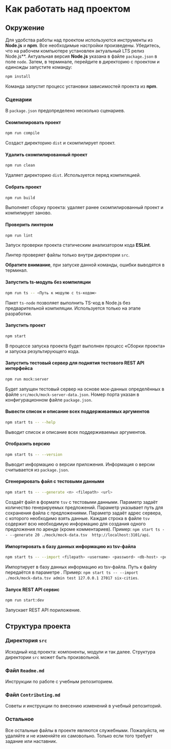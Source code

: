 # Как работать над проектом

## Окружение

Для удобства работы над проектом используются инструменты из **Node.js** и **npm**. Все необходимые настройки произведены. Убедитесь, что на рабочем компьютере установлен актуальный LTS релиз Node.js**. Актуальная версия **Node.js** указана в файле `package.json` в поле `node`. Затем, в терминале, перейдите в директорию с проектом и _единожды_ запустите команду:

```bash
npm install
```

Команда запустит процесс установки зависимостей проекта из **npm**.

### Сценарии

В `package.json` предопределено несколько сценариев.

#### Скомпилировать проект

```bash
npm run compile
```

Создаст директорию `dist` и скомпилирует проект.

#### Удалить скомпилированный проект

```bash
npm run clean
```

Удаляет директорию `dist`. Используется перед компиляцией.

#### Собрать проект

```bash
npm run build
```

Выполняет сборку проекта: удаляет ранее скомпилированный проект и компилирует заново.

#### Проверить линтером

```bash
npm run lint
```

Запуск проверки проекта статическим анализатором кода **ESLint**.

Линтер проверяет файлы только внутри директории `src`.

**Обратите внимание**, при запуске данной команды, ошибки выводятся в терминал.

#### Запустить ts-модуль без компиляции

```bash
npm run ts -- <Путь к модулю с ts-кодом>
```

Пакет `ts-node` позволяет выполнить TS-код в Node.js без предварительной компиляции. Используется только на этапе разработки.

#### Запустить проект

```bash
npm start
```

В процессе запуска проекта будет выполнен процесс «Сборки проекта» и запуска результирующего кода.

#### Запустить тестовый сервер для поднятия тестового REST API интерфейса

```bash
npm run mock:server
```

Будет запущен тестовый сервер на основе мок-данных определённых в файле `src/mock/mock-server-data.json`. Номер порта указан в конфигурационном файле `package.json`.

#### Вывести список и описание всех поддерживаемых аргументов

```bash
npm start ts -- --help
```

Выводит список и описание всех поддерживаемых аргументов.

#### Отобразить версию

```bash
npm start ts -- --version
```

Выводит информацию о версии приложения. Информация о версии считывается из `package.json`.

#### Сгенерировать файл с тестовыми данными

```bash
npm start ts -- --generate <n> <filepath> <url>
```

Создаёт файл в формате `tsv` с тестовыми данными. Параметр <n> задаёт количество генерируемых предложений. Параметр <filepath> указывает путь для сохранения файла с предложениями. Параметр <url> задаёт адрес сервера, с которого необходимо взять данные. Каждая строка в файле `tsv` содержит всю необходимую информацию для создания одного предложения по аренде (кроме комментариев).
Пример: `npm start ts -- --generate 20 ./mock/mock-data.tsv  http://localhost:3101/api`.

#### Импортировать в базу данных информацию из tsv-файла

```bash
npm start ts -- --import <filepath> <username> <password> <db-host> <port> <database-name> 
```

Импортирует в базу данных информацию из tsv-файла. Путь к файлу передаётся в параметре <filepath>.
Пример: `npm start ts -- --import ./mock/mock-data.tsv admin test 127.0.0.1 27017 six-cities`.

#### Запуск REST API сервис

```bash
npm run start:dev
```

Запускает REST API пориложение.

## Структура проекта

### Директория `src`

Исходный код проекта: компоненты, модули и так далее. Структура директории `src` может быть произвольной.

### Файл `Readme.md`

Инструкции по работе с учебным репозиторием.

### Файл `Contributing.md`

Советы и инструкции по внесению изменений в учебный репозиторий.

### Остальное

Все остальные файлы в проекте являются служебными. Пожалуйста, не удаляйте и не изменяйте их самовольно. Только если того требует задание или наставник.
